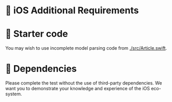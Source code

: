 # 📱 iOS Additional Requirements

# 🚀 Starter code

You may wish to use incomplete model parsing code from [./src/Article.swift](./src/Article.swift).

# 👾 Dependencies

Please complete the test without the use of third-party dependencies. We want you to demonstrate your knowledge and experience of the iOS eco-system.